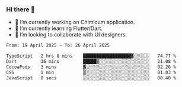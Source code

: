 ### Hi there 👋

<!--
**devcat37/devcat37** is a ✨ _special_ ✨ repository because its `README.md` (this file) appears on your GitHub profile.-->


- 🔭 I’m currently working on Chimicum application.
- 🌱 I’m currently learning Flutter/Dart.
- 👯 I’m looking to collaborate with UI designers.
<!-- - 🤔 I’m looking for help with ... -->

<!--START_SECTION:waka-->

```txt
From: 19 April 2025 - To: 26 April 2025

TypeScript   2 hrs 8 mins    ██████████████████▓░░░░░░   74.77 %
Dart         36 mins         █████▒░░░░░░░░░░░░░░░░░░░   21.08 %
CocoaPods    3 mins          ▓░░░░░░░░░░░░░░░░░░░░░░░░   02.26 %
CSS          1 min           ▒░░░░░░░░░░░░░░░░░░░░░░░░   01.03 %
JavaScript   0 secs          ░░░░░░░░░░░░░░░░░░░░░░░░░   00.40 %
```

<!--END_SECTION:waka-->
